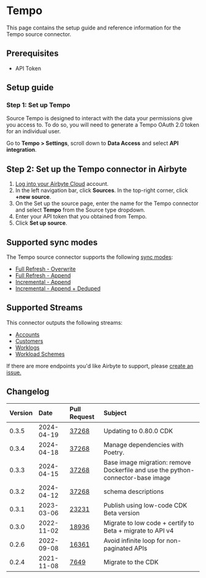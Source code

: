# Tempo

This page contains the setup guide and reference information for the Tempo source connector.

## Prerequisites

- API Token

## Setup guide

### Step 1: Set up Tempo

Source Tempo is designed to interact with the data your permissions give you access to. To do so, you will need to generate a Tempo OAuth 2.0 token for an individual user.

Go to **Tempo &gt; Settings**, scroll down to **Data Access** and select **API integration**.

## Step 2: Set up the Tempo connector in Airbyte

1. [Log into your Airbyte Cloud](https://cloud.airbyte.com/workspaces) account.
2. In the left navigation bar, click **Sources**. In the top-right corner, click **+new source**.
3. On the Set up the source page, enter the name for the Tempo connector and select **Tempo** from the Source type dropdown.
4. Enter your API token that you obtained from Tempo.
5. Click **Set up source**.

## Supported sync modes

The Tempo source connector supports the following [ sync modes](https://docs.airbyte.com/cloud/core-concepts#connection-sync-modes):

- [Full Refresh - Overwrite](https://docs.airbyte.com/understanding-airbyte/connections/full-refresh-overwrite/)
- [Full Refresh - Append](https://docs.airbyte.com/understanding-airbyte/connections/full-refresh-append)
- [Incremental - Append](https://docs.airbyte.com/understanding-airbyte/connections/incremental-append)
- [Incremental - Append + Deduped](https://docs.airbyte.com/understanding-airbyte/connections/incremental-append-deduped)

## Supported Streams

This connector outputs the following streams:

- [Accounts](https://apidocs.tempo.io/#tag/Accounts)
- [Customers](https://apidocs.tempo.io/#tag/Customers)
- [Worklogs](https://apidocs.tempo.io/#tag/Worklogs)
- [Workload Schemes](https://apidocs.tempo.io/#tag/Workload-Schemes)

If there are more endpoints you'd like Airbyte to support, please [create an issue.](https://github.com/airbytehq/airbyte/issues/new/choose)

## Changelog

| Version | Date       | Pull Request                                             | Subject                                                   |
| :------ | :--------- | :------------------------------------------------------- | :-------------------------------------------------------- |
| 0.3.5 | 2024-04-19 | [37268](https://github.com/airbytehq/airbyte/pull/37268) | Updating to 0.80.0 CDK |
| 0.3.4 | 2024-04-18 | [37268](https://github.com/airbytehq/airbyte/pull/37268) | Manage dependencies with Poetry. |
| 0.3.3 | 2024-04-15 | [37268](https://github.com/airbytehq/airbyte/pull/37268) | Base image migration: remove Dockerfile and use the python-connector-base image |
| 0.3.2 | 2024-04-12 | [37268](https://github.com/airbytehq/airbyte/pull/37268) | schema descriptions |
| 0.3.1 | 2023-03-06 | [23231](https://github.com/airbytehq/airbyte/pull/23231) | Publish using low-code CDK Beta version |
| 0.3.0 | 2022-11-02 | [18936](https://github.com/airbytehq/airbyte/pull/18936) | Migrate to low code + certify to Beta + migrate to API v4 |
| 0.2.6 | 2022-09-08 | [16361](https://github.com/airbytehq/airbyte/pull/16361) | Avoid infinite loop for non-paginated APIs |
| 0.2.4 | 2021-11-08 | [7649](https://github.com/airbytehq/airbyte/pull/7649) | Migrate to the CDK |
